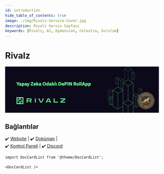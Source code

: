 ```yaml
---
id: introduction
hide_table_of_contents: true
image: ./img/Rivalz-Service-Cover.jpg
description: Rivalz Servis Sayfası
keywords: [Rivalz, AI, Dymension, Celestia, kurulum]
---
```

# Rivalz 

![Rivalz](./img/Rivalz-Service.jpg)

## Bağlantılar
 ✔️ [Website](https://rivalz.ai/) |
 ✔️ [Doküman](https://docs.rivalz.ai/) |  
 ✔️ [Kontrol Paneli](https://rivalz.ai?r=mkoltigin) |
 ✔️ [Discord](https://discord.gg/grNNnSBPBG)



```mdx-code-block
import DocCardList from '@theme/DocCardList';

<DocCardList />
```
